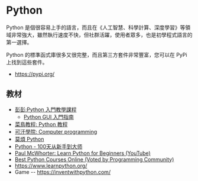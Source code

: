 # Python

Python 是個很容易上手的語言，而且在《人工智慧、科學計算、深度學習》等領域非常強大，雖然執行速度不快，但社群活躍，使用者眾多，也是初學程式語言的第一選擇。

Python 的標準函式庫很多又很完整，而且第三方套件非常豐富，您可以在 PyPi 上找到這些套件。

* https://pypi.org/

## 教材

* [彭彭:Python 入門教學課程](https://www.youtube.com/playlist?list=PL-g0fdC5RMboYEyt6QS2iLb_1m7QcgfHk)
    * [Python GUI 入門指南](https://www.youtube.com/watch?v=Hjg_qHPZ1-Q)
* [菜鳥教程: Python 教程](https://www.runoob.com/python3/python3-tutorial.html)
* [可汗學院: Computer programming](https://www.khanacademy.org/computing/computer-programming)
* [莫煩 Python](https://mofanpy.com/)
* [Python - 100天从新手到大师](https://github.com/jackfrued/Python-100-Days)
* [Paul McWhorter: Learn Python for Beginners (YouTube)](https://www.youtube.com/playlist?list=PLGs0VKk2DiYzguDvh5xk2XoX9V1VKP5Hv)
* [Best Python Courses Online (Voted by Programming Community)](https://hackr.io/blog/best-python-courses)
* https://www.learnpython.org/
* Game -- https://inventwithpython.com/